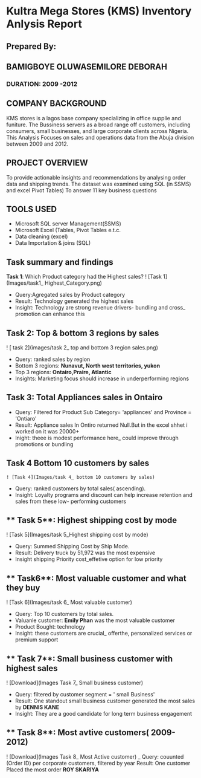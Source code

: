 # Kultra Mega Stores (KMS) Inventory Anlysis Report
## Prepared By:
## BAMIGBOYE OLUWASEMILORE DEBORAH 
### DURATION: 2009 -2012

## COMPANY BACKGROUND
 KMS stores is a lagos base company specializing in office supplie and funiture.
The Bussiness servers as a broad range off customers, including consumers, small businesses, and large corporate clients across Nigeria.
This Analysis Focuses on sales and operations data from the Abuja division between 2009 and 2012.

## PROJECT OVERVIEW
To provide actionable insights and recommendations by analysing order data and shipping trends. The dataset was examined using SQL (in SSMS) and excel Pivot Tables)
To answer 11 key business questions
## TOOLS USED
-  Microsoft SQL server Management(SSMS)
-  Microsoft Excel (Tables, Pivot Tables e.t.c.
-  Data cleaning (excel)
-  Data Importation & joins (SQL)
## Task summary and findings
 **Task 1**: Which Product category had the Highest sales?
 ! [Task 1](Images/task1_ Highest_Category.png)
   -  Query:Agregated sales by  Product category
   -  Result: Technology generated the highest sales
   -  Insight: Technology are strong revenue drivers- bundling
 and cross_ promotion can enhance this

## **Task 2**:  Top & bottom 3 regions by sales
 ! [ task 2](images/task 2_ top and bottom 3 region sales.png)
   - Query: ranked sales by region
   - Bottom 3 regions: **Nunavut, North west territories, yukon**
   - Top 3 regions: **Ontairo,Praire, Atlantic**
   - Insights: Marketing focus should increase in underperforming regions
## **Task 3**: Total Appliances sales in Ontairo    
  -  Query: Filtered for Product Sub Category= 'appliances' and Province = 'Ontiaro'
  -  Result: Appliance sales In Ontiro returned Null.But in the excel shhet i worked on it was 20000+
  -  Inight: theee is modest performance here_ could improve through promotions or bundling
## **Task 4** Bottom 10 customers by sales
    ! [Task 4](Images/task 4_ bottom 10 customers by sales)
  -  Query: ranked customers by total sales( ascending).
  -  Insight: Loyalty programs and discount can help increase retention and sales from these low- performing customers

## ** Task 5**: Highest shipping cost  by mode
   ! [Task 5](Images/task 5_Highest shipping cost by mode)
   -  Query: Summed Shipping Cost by Ship Mode.
   -  Result: Delivery truck by 51,972 was the most expensive
   -  Insight shipping Priority cost_effetive option for low priority
     
## ** Task6**: Most valuable customer and what they buy
   ! [Task 6](Images/task 6_ Most valuable customer)
   -  Query: Top 10 customers by total sales.
   -  Valuanle customer: **Emily Phan** was the most valuable customer 
   -  Product Bought: technology
   -  Insight: these customers are crucial_ offerthe, personalized services or premium support
## ** Task 7**: Small business customer with highest sales
  ! [Download](Images Task 7_ Small business customer)
   - Query: filtered by customer segment = ' small Business'
   - Result: One standout small business customer generated the most sales by **DENNIS KANE**
   -  Insight:  They are a good candidate for long term business engagement
## ** Task 8**: Most avtive customers( 2009-2012)
 ! [Download](Images Task 8_ Most Active customer)
   _ Query: couunted (Order ID) per corporate customers, filtered by year
   Result: One customer Placed the most order  **ROY SKARIYA**
    
  
 
